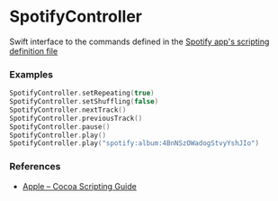 # SpotifyController

Swift interface to the commands defined in the [Spotify app's scripting definition file](https://gist.github.com/benzguo/88e81793b1295537ef80)

### Examples
```Swift
SpotifyController.setRepeating(true)
SpotifyController.setShuffling(false)
SpotifyController.nextTrack()
SpotifyController.previousTrack()
SpotifyController.pause()
SpotifyController.play()
SpotifyController.play("spotify:album:4BnNSzOWadogStvyYshJIo")
```

### References
* [Apple – Cocoa Scripting Guide](https://developer.apple.com/library/mac/documentation/Cocoa/Conceptual/ScriptableCocoaApplications/SApps_intro/SAppsIntro.html#//apple_ref/doc/uid/TP40002164)
